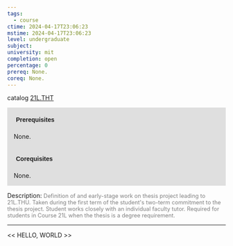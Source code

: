 ```yaml
---
tags:
  - course
ctime: 2024-04-17T23:06:23
mstime: 2024-04-17T23:06:23
level: undergraduate
subject: 
university: mit
completion: open
percentage: 0
prereq: None.
coreq: None.
---
```


catalog [21L.THT](http://student.mit.edu/catalog/m21La.html#21L.THT)

<span style="display: block; padding: 15px; background-color: rgb(100, 100, 100, 0.2);"><font id="m_prereq2491_0" style="display: block; font-family: Arial, sans-serif; font-weight: bold; padding: 5px">Prerequisites</font><br><span id="prereq2491_0">None.</span></span>
<span style="display: block; padding: 15px; background-color: rgb(100, 100, 100, 0.2);"><font id="m_coreq2491_0" style="display: block; font-family: Arial, sans-serif; font-weight: bold; padding: 5px">Corequisites</font><br><span id="coreq2491_0">None.</span></span>

<font style="">Description:</font>
<font style="color: grey; font-size: 0.8rem;">Definition of and early-stage work on thesis project leading to 21L.THU. Taken during the first term of the student's two-term commitment to the thesis project. Student works closely with an individual faculty tutor. Required for students in Course 21L when the thesis is a degree requirement.</font>



---

<< HELLO, WORLD >>
